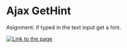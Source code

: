 # Ajax GetHint

Asignment: if typed in the text input get a hint.

[![Link to the page]()](http://24418.hosts.ma-cloud.nl/bewijzenmap/periode1.3/bap/ajaxGethint/)